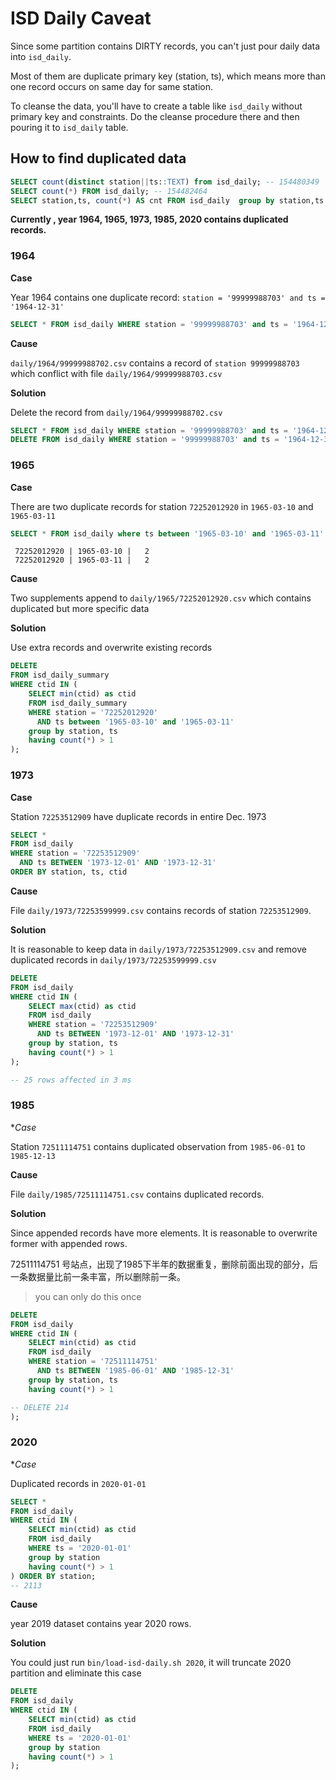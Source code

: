 # ISD Daily Caveat

Since some partition contains DIRTY records, you can't just pour daily data into `isd_daily`.

Most of them are duplicate primary key (station, ts), which means more than one record occurs on same day for same station.

To cleanse the data, you'll have to create a table like `isd_daily` without primary key and constraints. Do the cleanse procedure there and then pouring it to `isd_daily` table.


## How to find duplicated data

```sql
SELECT count(distinct station||ts::TEXT) from isd_daily; -- 154480349
SELECT count(*) FROM isd_daily; -- 154482464
SELECT station,ts, count(*) AS cnt FROM isd_daily  group by station,ts having count(*) > 1 order by 1,2;
```

**Currently , year 1964, 1965, 1973, 1985, 2020 contains duplicated records.**


### 1964

**Case**

Year 1964 contains one duplicate record: `station = '99999988703' and ts = '1964-12-31'`

```sql
SELECT * FROM isd_daily WHERE station = '99999988703' and ts = '1964-12-31'
```

**Cause**

`daily/1964/99999988702.csv` contains a record of `station 99999988703` which conflict with file `daily/1964/99999988703.csv`

**Solution**

Delete the record from `daily/1964/99999988702.csv`

```sql
SELECT * FROM isd_daily WHERE station = '99999988703' and ts = '1964-12-31' and slp_mean = '994.6';
DELETE FROM isd_daily WHERE station = '99999988703' and ts = '1964-12-31' and slp_mean = '994.6';
```



### 1965

**Case**

There are two duplicate records for station `72252012920` in `1965-03-10` and `1965-03-11`

```sql
SELECT * FROM isd_daily where ts between '1965-03-10' and '1965-03-11' and station = '72252012920'
```

```
 72252012920 | 1965-03-10 |   2
 72252012920 | 1965-03-11 |   2
```

**Cause**

Two supplements append to `daily/1965/72252012920.csv` which contains duplicated but more specific data

**Solution**

Use extra records and overwrite existing records

```sql
DELETE
FROM isd_daily_summary
WHERE ctid IN (
    SELECT min(ctid) as ctid
    FROM isd_daily_summary
    WHERE station = '72252012920'
      AND ts between '1965-03-10' and '1965-03-11'
    group by station, ts
    having count(*) > 1
);
```


### 1973

**Case**

Station `72253512909` have duplicate records in entire Dec. 1973

```sql
SELECT *
FROM isd_daily
WHERE station = '72253512909'
  AND ts BETWEEN '1973-12-01' AND '1973-12-31'
ORDER BY station, ts, ctid
```

**Cause**

File `daily/1973/72253599999.csv` contains records of station `72253512909`.

**Solution**

It is reasonable to keep data in `daily/1973/72253512909.csv` and remove duplicated records in `daily/1973/72253599999.csv`

```sql
DELETE
FROM isd_daily
WHERE ctid IN (
    SELECT max(ctid) as ctid
    FROM isd_daily
    WHERE station = '72253512909'
      AND ts BETWEEN '1973-12-01' AND '1973-12-31'
    group by station, ts
    having count(*) > 1
);

-- 25 rows affected in 3 ms
```


### 1985

**Case*

Station `72511114751` contains duplicated observation from `1985-06-01` to `1985-12-13`


**Cause**

File `daily/1985/72511114751.csv` contains duplicated records.

**Solution**

Since appended records have more elements. It is reasonable to overwrite former with appended rows.

72511114751 号站点，出现了1985下半年的数据重复，删除前面出现的部分，后一条数据量比前一条丰富，所以删除前一条。

> you can only do this once

```sql
DELETE
FROM isd_daily
WHERE ctid IN (
    SELECT min(ctid) as ctid
    FROM isd_daily
    WHERE station = '72511114751'
      AND ts BETWEEN '1985-06-01' AND '1985-12-31'
    group by station, ts
    having count(*) > 1

-- DELETE 214
);
```


### 2020

**Case*

Duplicated records in `2020-01-01`

```sql
SELECT *
FROM isd_daily
WHERE ctid IN (
    SELECT min(ctid) as ctid
    FROM isd_daily
    WHERE ts = '2020-01-01'
    group by station
    having count(*) > 1
) ORDER BY station;
-- 2113
```

**Cause**

year 2019 dataset contains year 2020 rows.

**Solution**

You could just run `bin/load-isd-daily.sh 2020`, it will truncate 2020 partition and eliminate this case 

```sql
DELETE
FROM isd_daily
WHERE ctid IN (
    SELECT min(ctid) as ctid
    FROM isd_daily
    WHERE ts = '2020-01-01'
    group by station
    having count(*) > 1
);
```

